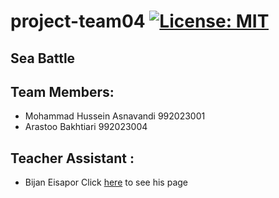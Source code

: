 # project-team04 [![License: MIT](https://img.shields.io/badge/License-MIT-yellow.svg)](https://opensource.org/licenses/MIT)
## Sea Battle
## Team Members:
+ Mohammad Hussein Asnavandi 992023001
+ Arastoo Bakhtiari 992023004
## Teacher Assistant :
+ Bijan Eisapor
Click [here](https://github.com/BijanKHU) to see his page
